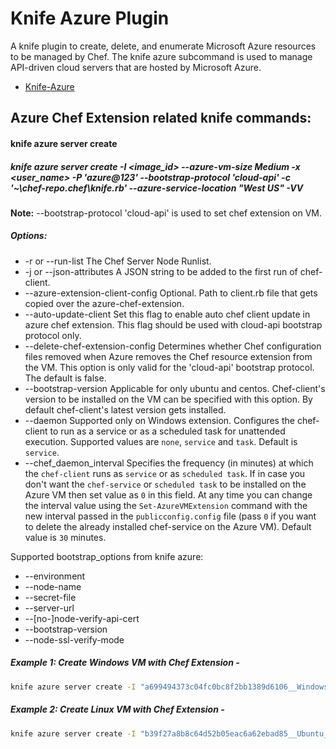 # Knife Azure Plugin
A knife plugin to create, delete, and enumerate Microsoft Azure resources to be managed by Chef. The knife azure subcommand is used to manage API-driven cloud servers that are hosted by Microsoft Azure.

* [Knife-Azure](https://github.com/chef/knife-azure)

## Azure Chef Extension related knife commands:

#### knife azure server create
##### knife azure server create -I \<image_id\> --azure-vm-size Medium -x \<user_name\> -P 'azure@123' --bootstrap-protocol 'cloud-api' -c '~\chef-repo\.chef\knife.rb' --azure-service-location "West US" -VV

**Note:** --bootstrap-protocol 'cloud-api' is used to set chef extension on VM.
##### Options:
*  -r or --run-list
The Chef Server Node Runlist.
* -j or --json-attributes
 A JSON string to be added to the first run of chef-client.
* --azure-extension-client-config
Optional. Path to client.rb file that gets copied over the azure-chef-extension.
* --auto-update-client
Set this flag to enable auto chef client update in azure chef extension. This flag should be used with cloud-api bootstrap protocol only.
* --delete-chef-extension-config
Determines whether Chef configuration files removed when Azure removes the Chef resource extension from the VM. This option is only valid for the 'cloud-api' bootstrap protocol. The default is false.
* --bootstrap-version
Applicable for only ubuntu and centos. Chef-client's version to be installed on the VM can be specified with this option. By default chef-client's latest version gets installed.
* --daemon 
Supported only on Windows extension. Configures the chef-client to run as a service or as a scheduled task for unattended execution. Supported values are `none`, `service` and `task`. Default is `service`.
* --chef_daemon_interval
Specifies the frequency (in minutes) at which the `chef-client` runs as `service` or as `scheduled task`. If in case you don't want the `chef-service` or `scheduled task` to be installed on the Azure VM then set value as `0` in this field. At any time you can change the interval value using the `Set-AzureVMExtension` command with the new interval passed in the `publicconfig.config` file (pass `0` if you want to delete the already installed chef-service on the Azure VM). Default value is `30` minutes. 

Supported bootstrap_options from knife azure:
  * --environment
  * --node-name
  * --secret-file
  * --server-url
  * --[no-]node-verify-api-cert
  * --bootstrap-version
  * --node-ssl-verify-mode

##### Example 1: Create Windows VM with Chef Extension -
```bash
knife azure server create -I "a699494373c04fc0bc8f2bb1389d6106__Windows-Server-2012-Datacenter-201411.01-en.us-127GB.vhd" --azure-vm-size Medium -x 'azureuser' -P 'azure@123' --bootstrap-protocol 'cloud-api' -c '~/chef-repo/.chef/knife.rb' -r 'recipe[getting-started]' --azure-service-location "West US" -VV
```

##### Example 2: Create Linux VM with Chef Extension -
```bash
knife azure server create -I "b39f27a8b8c64d52b05eac6a62ebad85__Ubuntu_DAILY_BUILD-trusty-14_04_1-LTS-amd64-server-20140902-en-us-30GB" --azure-vm-size Medium -x 'azureuser' -P 'azure@123' --bootstrap-protocol 'cloud-api' -c '~/chef-repo/.chef/knife.rb' -r 'recipe[getting-started]' --azure-service-location "West US" -VV
```
